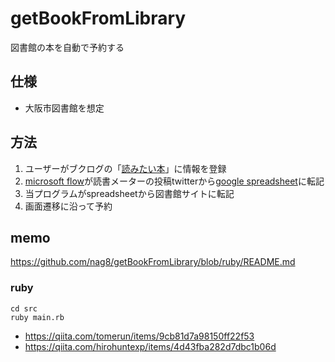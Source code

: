 # getBookFromLibrary
 図書館の本を自動で予約する

## 仕様
- 大阪市図書館を想定

## 方法
1. ユーザーがブクログの「[読みたい本](https://booklog.jp/users/35d54b5702603b20)」に情報を登録
2. [microsoft flow](https://japan.flow.microsoft.com/manage/environments/406b1399-7294-4b63-9fc3-042173f84eb6/flows/df5d73b1-8368-41c9-81c1-1d850eff5e10/details)が読書メーターの投稿twitterから[google spreadsheet](https://docs.google.com/spreadsheets/d/1dtuq7_muh5k2opEVKz-ODfkuSRDsAacGyW8upmADv3w/edit?usp=sharing)に転記
3. 当プログラムがspreadsheetから図書館サイトに転記
4. 画面遷移に沿って予約


## memo
https://github.com/nag8/getBookFromLibrary/blob/ruby/README.md

### ruby
```
cd src
ruby main.rb
```

- https://qiita.com/tomerun/items/9cb81d7a98150ff22f53
- https://qiita.com/hirohuntexp/items/4d43fba282d7dbc1b06d
